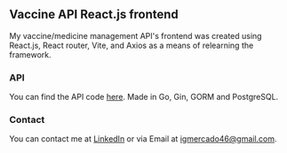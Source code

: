 ## Vaccine API React.js frontend
My vaccine/medicine management API's frontend was created using React.js, React router, Vite, and Axios as a means of relearning the framework.

### API
You can find the API code [here](https://github.com/ignaciomercado4/vaccine-api/). Made in Go, Gin, GORM and PostgreSQL.

### Contact
You can contact me at [LinkedIn](https://linkedin.com/in/ignacio-mercado) or via Email at igmercado46@gmail.com.
